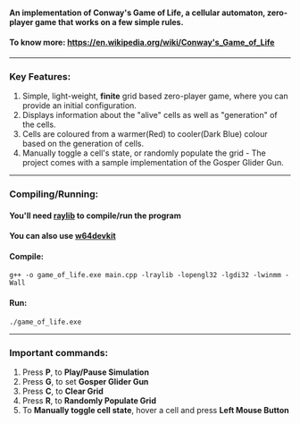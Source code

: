 #### An implementation of Conway's Game of Life, a cellular automaton, zero-player game that works on a few simple rules. 
#### To know more: https://en.wikipedia.org/wiki/Conway's_Game_of_Life

___
### Key Features:
  1. Simple, light-weight, **finite** grid based zero-player game, where you can provide an initial configuration.
  2. Displays information about the "alive" cells as well as "generation" of the cells.
  3. Cells are coloured from a warmer(Red) to cooler(Dark Blue) colour based on the generation of cells.
  4. Manually toggle a cell's state, or randomly populate the grid - The project comes with a sample implementation of the Gosper Glider Gun.


___
### Compiling/Running:
#### You'll need [raylib](https://github.com/raysan5/raylib/releases) to compile/run the program
#### You can also use [w64devkit](https://github.com/skeeto/w64devkit)

#### Compile:
``` g++ -o game_of_life.exe main.cpp -lraylib -lopengl32 -lgdi32 -lwinmm -Wall ```

#### Run:
``` ./game_of_life.exe ```

___
### Important commands:
  1. Press **P**, to **Play/Pause Simulation**
  2. Press **G**, to set **Gosper Glider Gun**
  3. Press **C**, to **Clear Grid**
  4. Press **R**, to **Randomly Populate Grid**
  5. To **Manually toggle cell state**, hover a cell and press **Left Mouse Button**
